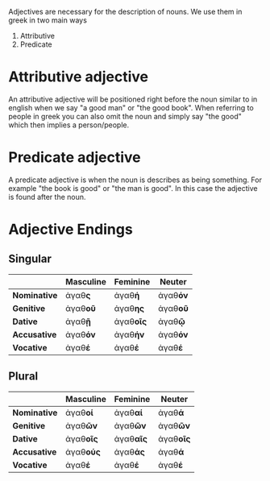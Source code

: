 Adjectives are necessary for the description of nouns. We use them in greek in two main ways
1. Attributive
2. Predicate

# Attributive adjective
An attributive adjective will be positioned right before the noun similar to in english when we say "a good man" or "the good book". When referring to people in greek you can also omit the noun and simply say "the good" which then implies a person/people.

# Predicate adjective
A predicate adjective is when the noun is describes as being something. For example "the book is good" or "the man is good". In this case the adjective is found after the noun.

# Adjective Endings
## Singular
|                 | Masculine   | Feminine     | Neuter      |
| --------------- | ----------- | ------------ | ----------- |
| **Nominative**  | ἀγαθ**ς**  | ἀγαθ**ή**   | ἀγαθ**όν** |
| **Genitive**    | ἀγαθ**οῦ** | ἀγαθ**ης**  | ἀγαθ**οῦ** |
| **Dative**      | ἀγαθ**ῇ**  | ἀγαθ**οῖς** | ἀγαθ**ῷ**  |
| **Accusative**  | ἀγαθ**όν** | ἀγαθ**ήν**  | ἀγαθ**όν** |
| **Vocative**    | ἀγαθ**έ**  | ἀγαθ**έ**   | ἀγαθ**έ**  |

## Plural
|                 | Masculine    | Feminine     | Neuter       |
| --------------- | ------------ | ------------ | ------------ |
| **Nominative**  | ἀγαθ**οί**  | ἀγαθ**αί**   | ἀγαθ**ά**  |
| **Genitive**    | ἀγαθ**ῶν**  | ἀγαθ**ῶν**  | ἀγαθ**ῶν**  |
| **Dative**      | ἀγαθ**οῖς** | ἀγαθ**αῖς** | ἀγαθ**οῖς** |
| **Accusative**  | ἀγαθ**ούς** | ἀγαθ**άς**  | ἀγαθ**ά**   |
| **Vocative**    | ἀγαθ**έ**   | ἀγαθ**έ**   | ἀγαθ**έ**   |
